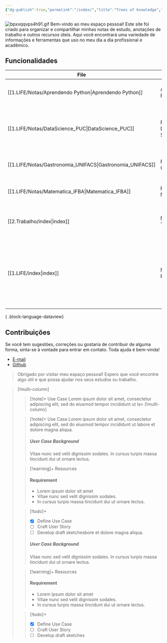 ```yaml
---
{"dg-publish":true,"permalink":"/index/","title":"Trees of knowledge","tags":["gardenEntry"],"noteIcon":""}
---
```



![bpxxqqvps4h91.gif](/img/user/0.Resources/0_Images/bpxxqqvps4h91.gif)
Bem-vindo ao meu espaço pessoal! Este site foi criado para organizar e compartilhar minhas notas de estudo, anotações de trabalho e outros recursos úteis. Aqui você encontrará uma variedade de informações e ferramentas que uso no meu dia a dia profissional e acadêmico.
## Funcionalidades
| File                                                         | title                  | description                                                                                                      |
| ------------------------------------------------------------ | ---------------------- | ---------------------------------------------------------------------------------------------------------------- |
| [[1.LIFE/Notas/Aprendendo Python\|Aprendendo Python]]     | Aprendendo Python      | Anotações sobre meu estudo em python.                                                                            |
| [[1.LIFE/Notas/DataScience_PUC\|DataScience_PUC]]         | Faculdade Data Science | Anotações sobre minha pós em Ciência de Dados Aplicada à Saúde.                                                  |
| [[1.LIFE/Notas/Gastronomia_UNIFACS\|Gastronomia_UNIFACS]] | Faculdade Gastronomia  | Anotações sobre minha faculdade de Gastronomia.                                                                  |
| [[1.LIFE/Notas/Matematica_IFBA\|Matematica_IFBA]]         | Faculdade Matemática   | Anotações sobre minha faculdade de Matemática.                                                                   |
| [[2.Trabalho/index\|index]]                               | Notas de Trabalho      | Notas e informações relevantes ao meu trabalho.                                                                  |
| [[1.LIFE/index\|index]]                                   | Notas Pessoais         | Anotações que envolvem minha vida pessoal, desde diario pessoal até o planejamento de viagens e desejos futuros. |

{ .block-language-dataview}
## Contribuições

Se você tem sugestões, correções ou gostaria de contribuir de alguma forma, sinta-se à vontade para entrar em contato. Toda ajuda é bem-vinda! 
- [E-mail](mailto:samuraiflamesf@gmail.com)
- [Github](https://github.com/Samuraiflamesf)

> Obrigado por visitar meu espaço pessoal! Espero que você encontre algo útil e que possa ajudar nos seus estudos ou trabalho.


> [!multi-column]
>
>> [!note]+ Use Case
>> Lorem ipsum dolor sit amet, consectetur adipiscing elit, sed do eiusmod tempor incididunt ut la> [!multi-column]
>
>> [!note]+ Use Case
>> Lorem ipsum dolor sit amet, consectetur adipiscing elit, sed do eiusmod tempor incididunt ut labore et dolore magna aliqua.
>> ##### User Case Background
>> Vitae nunc sed velit dignissim sodales. In cursus turpis massa tincidunt dui ut ornare lectus.
>
>> [!warning]+ Resources
>> #### Requirement
>> - Lorem ipsum dolor sit amet
>> - Vitae nunc sed velit dignissim sodales.
>> - In cursus turpis massa tincidunt dui ut ornare lectus.
>
>> [!todo]+
>> - [x] Define Use Case
>> - [ ] Craft User Story
>> - [ ] Develop draft sketchesbore et dolore magna aliqua.
>> ##### User Case Background
>> Vitae nunc sed velit dignissim sodales. In cursus turpis massa tincidunt dui ut ornare lectus.
>
>> [!warning]+ Resources
>> #### Requirement
>> - Lorem ipsum dolor sit amet
>> - Vitae nunc sed velit dignissim sodales.
>> - In cursus turpis massa tincidunt dui ut ornare lectus.
>
>> [!todo]+
>> - [x] Define Use Case
>> - [ ] Craft User Story
>> - [ ] Develop draft sketches